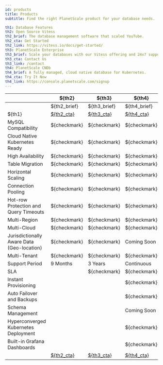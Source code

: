 ```yaml
---
id: products
title: Products
subtitle: Find the right PlanetScale product for your database needs.

th1: Database Features
th2: Open Source Vitess
th2_brief: The database management software that scaled YouTube.
th2_cta: Get Started
th2_link: https://vitess.io/docs/get-started/
th3: PlanetScale Enterprise
th3_brief: Scale your databases with our Vitess offering and 24x7 support.
th3_cta: Contact Us
th3_link: /contact
th4: PlanetScale CNDb
th4_brief: A fully managed, cloud native database for Kubernetes.
th4_cta: Try It Now
th4_link: https://console.planetscale.com/signup
---
```


|                                            | \${th2}                                            | \${th3}                 | \${th4}                                        |
| ------------------------------------------ | -------------------------------------------------- | ----------------------- | ---------------------------------------------- |
|                                            | \${th2_brief}                                      | \${th3_brief}           | \${th4_brief}                                  |
| \${th1}                                    | [\${th2_cta}](https://vitess.io/docs/get-started/) | [\${th3_cta}](/contact) | [\${th4_cta}](https://console.planetscale.com) |
| MySQL Compatibility                        | \${checkmark}                                      | \${checkmark}           | \${checkmark}                                  |
| Cloud Native Kubernetes Ready              | \${checkmark}                                      | \${checkmark}           | \${checkmark}                                  |
| High Availability                          | \${checkmark}                                      | \${checkmark}           | \${checkmark}                                  |
| Table Migration                            | \${checkmark}                                      | \${checkmark}           | \${checkmark}                                  |
| Horizontal Scaling                         | \${checkmark}                                      | \${checkmark}           | \${checkmark}                                  |
| Connection Pooling                         | \${checkmark}                                      | \${checkmark}           | \${checkmark}                                  |
| Hot-row Protection and Query Timeouts      | \${checkmark}                                      | \${checkmark}           | \${checkmark}                                  |
| Multi-Region                               | \${checkmark}                                      | \${checkmark}           | \${checkmark}                                  |
| Multi-Cloud                                | \${checkmark}                                      | \${checkmark}           | \${checkmark}                                  |
| Jurisdictionally Aware Data (Geo-location) | \${checkmark}                                      | \${checkmark}           | Coming Soon                                    |
| Multi-Tenant                               | \${checkmark}                                      | \${checkmark}           | \${checkmark}                                  |
| Support Period                             | 9 Months                                           | 3 Years                 | Continuous                                     |
| SLA                                        |                                                    | \${checkmark}           | \${checkmark}                                  |
| Instant Provisioning                       |                                                    |                         | \${checkmark}                                  |
| Auto Failover and Backups                  |                                                    |                         | \${checkmark}                                  |
| Schema Management                          |                                                    |                         | Coming Soon                                    |
| Hyperconverged Kubernetes Deployment       |                                                    |                         | \${checkmark}                                  |
| Built-in Grafana Dashboards                |                                                    |                         | \${checkmark}                                  |
|                                            | [\${th2_cta}](https://vitess.io/docs/get-started/) | [\${th3_cta}](/contact) | [\${th4_cta}](https://console.planetscale.com) |
